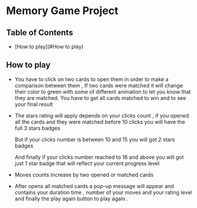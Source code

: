 # Memory Game Project

## Table of Contents

* [How to play](#How to play)

## How to play

- You have to click on two cards to open them in order to make a comparison between them , If two cards were matched it will change their color to green with some of different animation to let you know that they are matched.
You have to get all cards matched to win and to see your final result

- The stars rating will apply depends on your clicks count , if you opened all the cards and they were matched before 10 clicks you will have the full 3 stars badges

  But if your clicks number is between 10 and 15 you will got 2 stars badges

  And finally if your clicks number reached to 16 and above you will got just 1 star badge that will reflect your current progress level

- Moves counts increase by two opened or matched cards

- After opens all matched cards a pop-up message will appear and contains your duration time , number of your moves and your rating level and finally the play again button to play again .          
